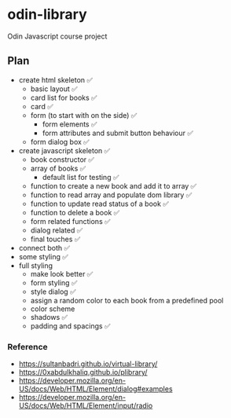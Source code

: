 # odin-library
Odin Javascript course project


## Plan
- create html skeleton ✅
    - basic layout ✅
    - card list for books ✅
    - card ✅
    - form (to start with on the side) ✅
        - form elements ✅
        - form attributes and submit button behaviour ✅
    - form dialog box ✅
- create javascript skeleton ✅
    - book constructor ✅
    - array of books ✅
        - default list for testing ✅
    - function to create a new book and add it to array ✅
    - function to read array and populate dom library ✅
    - function to update read status of a book ✅
    - function to delete a book ✅
    - form related functions ✅
    - dialog related ✅
    - final touches ✅
- connect both ✅
- some styling ✅
- full styling 
    - make look better ✅
    - form styling ✅
    - style dialog ✅
    - assign a random color to each book from a predefined pool
    - color scheme
    - shadows ✅
    - padding and spacings ✅
    

### Reference
- https://sultanbadri.github.io/virtual-library/
- https://0xabdulkhaliq.github.io/plibrary/
- https://developer.mozilla.org/en-US/docs/Web/HTML/Element/dialog#examples
- https://developer.mozilla.org/en-US/docs/Web/HTML/Element/input/radio
